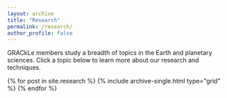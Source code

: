 ```yaml
---
layout: archive
title: "Research"
permalink: /research/
author_profile: false
---
```


GRACkLe members study a breadth of topics in the Earth and planetary sciences. Click a topic below to learn more about our research and techniques.

{% for post in site.research %}
  {% include archive-single.html type="grid" %}
{% endfor %}